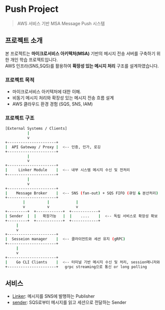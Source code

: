 # Push Project

> AWS 서비스 기반 MSA Message Push 시스템

## 프로젝트 소개

본 프로젝트는 **마이크로서비스 아키텍처(MSA)** 기반의 메시지 전송 서버를 구축하기 위한 개인 학습 프로젝트입니다.  
AWS 인프라(SNS,SQS)를 활용하여 **확장성 있는 메시지 처리** 구조를 설계하였습니다.

### 프로젝트 목적

- 마이크로서비스 아키텍처에 대한 이해.
- 비동기 메시지 처리와 확장성 있는 메시지 전송 흐름 설계
- AWS 클라우드 환경 경험 (SQS, SNS, IAM)

### 프로젝트 구조

```bash
[External Systems / Clients]
          |
          v
+----------------------+
|  API Gateway / Proxy |  <-- 인증, 인가, 로깅
+----------------------+
          |
          v
+----------------------+
|     Linker Module    |  <-- 내부 시스템 메시지 수신 및 전처리
+----------------------+
          |
          v
+----------------------+
|    Message Broker    |  <-- SNS (fan-out) + SQS FIFO (큐잉 & 분산처리)
+----------------------+
        |          |            |
        v          v            v
+---------+  +------------+  +------------+
| Sender  |  |   확장가능   |  |    ....    |  <-- 독립 서비스로 확장성 확보
+---------+  +------------+  +------------+
     | 
     v
+----------------------+
|  Sesseion manager    |  <-- 클라이언트와 세션 유지 (gRPC)
+----------------------+
     |
     v
+----------------------+
|    Go CLI Clients    |  <-- 터미널 기반 메시지 수신 및 처리, session매니저와 
+----------------------+   grpc streaming으로 통신 or long polling
```

## 서비스

- [Linker](linker/README.md): 메시지를 SNS에 발행하는 Publisher
- [sender](sender/README.md): SQS로부터 메시지를 읽고 세션으로 전달하는 Sender
